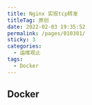 ```yaml
---
title: Nginx 实现tcp转发
titleTag: 原创
date: 2022-02-03 19:35:52
permalink: /pages/010301/
sticky: 3
categories:
  - 运维观止
tags:
  - Docker
---
```


## Docker 
